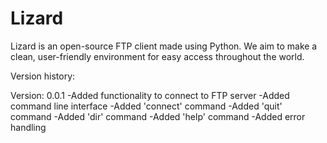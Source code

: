 # Lizard
Lizard is an open-source FTP client made using Python. We aim to make a clean, user-friendly environment for easy access throughout the world. 

Version history:

Version: 0.0.1
-Added functionality to connect to FTP server
-Added command line interface
-Added 'connect' command
-Added 'quit' command
-Added 'dir' command
-Added 'help' command
-Added error handling
